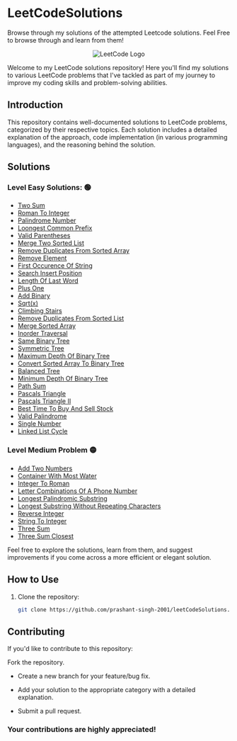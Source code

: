 # LeetCodeSolutions
Browse through my solutions of the attempted Leetcode solutions. Feel Free to browse through and learn from them!

<p align="center">
  <img src="https://leetcode.com/static/images/LeetCode_Sharing.png" alt="LeetCode Logo">
</p>

Welcome to my LeetCode solutions repository! Here you'll find my solutions to various LeetCode problems that I've tackled as part of my journey to improve my coding skills and problem-solving abilities.

## Introduction

This repository contains well-documented solutions to LeetCode problems, categorized by their respective topics. Each solution includes a detailed explanation of the approach, code implementation (in various programming languages), and the reasoning behind the solution.

## Solutions

### Level Easy Solutions: 🟢

- [Two Sum](/level_Easy/TwoSum.java)
- [Roman To Integer](/level_Easy/RomanToInteger.java)
- [Palindrome Number](/level_Easy/PalindromeNumber.java)
- [Loongest Common Prefix](/level_Easy/LongestCommonPrefix.java)
- [Valid Parentheses](/level_Easy/ValidParentheses.java)
- [Merge Two Sorted List](/level_Easy/MergeTwoSortedList.java)
- [Remove Duplicates From Sorted Array](/level_Easy/RemoveDuplicatesfromSortedArray.java)
- [Remove Element](/level_Easy/RemoveElement.java)
- [First Occurence Of String](/level_Easy/FirstOccurenceOfString.java)
- [Search Insert Position](/level_Easy/SearchInsertPosition.java)
- [Length Of Last Word](/level_Easy/LengthOfLastWord.java)
- [Plus One](/level_Easy/PlusOne.java)
- [Add Binary](/level_Easy/AddBinary.java)
- [Sqrt(x)](/level_Easy/Sqrt.java)
- [Climbing Stairs](/level_Easy/ClimbingStairs.java)
- [Remove Duplicates From Sorted List](/level_Easy/RemoveDuplicatesFromSortedList.java)
- [Merge Sorted Array](/level_Easy/MergeSortedArray.java)
- [Inorder Traversal](/level_Easy/InorderTraversal.java)
- [Same Binary Tree](/level_Easy/SameBinaryTree.java)
- [Symmetric Tree](/level_Easy/SymmetricTree.java)
- [Maximum Depth Of Binary Tree](/level_Easy/MaximumDepthOfBinaryTree.java)
- [Convert Sorted Array To Binary Tree](/level_Easy/ConvertSortedArrayToBinaryTree.java)
- [Balanced Tree](/level_Easy/BalancedTree.java)
- [Minimum Depth Of Binary Tree](/level_Easy/MinimumDepthOfBinaryTree.java)
- [Path Sum](/level_Easy/PathSum.java)
- [Pascals Triangle](/level_Easy/PascalsTriangle.java)
- [Pascals Triangle II](/level_Easy/PascalsTriangle.java)
- [Best Time To Buy And Sell Stock](/level_Easy/BestTimeToBuyAndSellStock.java)
- [Valid Palindrome](/level_Easy/ValidPalindrome.java)
- [Single Number](/level_Easy/SingleNumber.java)
- [Linked List Cycle](/level_Easy/LinkedListCycle.java)

### Level Medium Problem 🟡
- [Add Two Numbers](/level_Medium/AddTwoNumbers.java)
- [Container With Most Water](/level_Medium/ContainerWithMostWater.jaava)
- [Integer To Roman](/level_Medium/IntegerToRoman.java)
- [Letter Combinations Of A Phone Number](/level_Medium/LetterCombinationsOfAPhoneNumber.java)
- [Longest Palindromic Substring](/level_Medium/LongestPalindromicSubstring.java)
- [Longest Substring Without Repeating Characters](/level_Medium/LongestSubstringWithoutRepeatingCharacters.java)
- [Reverse Integer](/level_Medium/ReverseInteger.java)
- [String To Integer](/level_Medium/StringToInteger.java)
- [Three Sum](/level_Medium/ThreeSum.java)
- [Three Sum Closest](/level_Medium/ThreeSumClosest.java)



Feel free to explore the solutions, learn from them, and suggest improvements if you come across a more efficient or elegant solution.

## How to Use

1. Clone the repository:
   ```sh
   git clone https://github.com/prashant-singh-2001/leetCodeSolutions.git

## Contributing
If you'd like to contribute to this repository:

Fork the repository.

- Create a new branch for your feature/bug fix.

- Add your solution to the appropriate category with a detailed explanation.

- Submit a pull request.

### Your contributions are highly appreciated!
